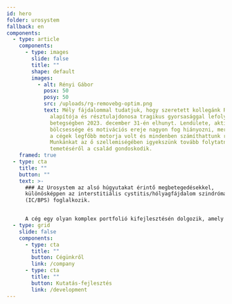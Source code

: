 ```yaml
---
id: hero
folder: urosystem
fallback: en
components:
  - type: article
    components:
      - type: images
        slide: false
        title: ""
        shape: default
        images:
          - alt: Rényi Gábor
            posx: 50
            posy: 50
            src: /uploads/rg-removebg-optim.png
            text: Mély fájdalommal tudatjuk, hogy szeretett kollegánk Rényi&nbsp;Gábor, cégünk
              alapítója és résztulajdonosa tragikus gyorsasággal lefolyt súlyos
              betegségben 2023. december 31-én elhunyt. Lendülete, aktivitása,
              bölcsessége és motivációs ereje nagyon fog hiányozni, mert mindig
              a cégek legfőbb motorja volt és mindenben számíthattunk rá.
              Munkánkat az ő szellemiségében igyekszünk tovább folytatni. Gábor
              temetéséről a család gondoskodik.
    framed: true
  - type: cta
    title: ""
    button: ""
    text: >-
      ### Az Urosystem az alsó húgyutakat érintő megbetegedésekkel,
      különösképpen az interstitiális cystitis/hólyagfájdalom szindrómával
      (IC/BPS) foglalkozik. 


      A cég egy olyan komplex portfolió kifejlesztésén dolgozik, amely elsősorban a világ IC/BPS pácienseinek számára nyújt megoldást, a diagnosztizálástól a terápiáig.
  - type: grid
    slide: false
    components:
      - type: cta
        title: ""
        button: Cégünkről
        link: /company
      - type: cta
        title: ""
        button: Kutatás-fejlesztés
        link: /development
---
```

